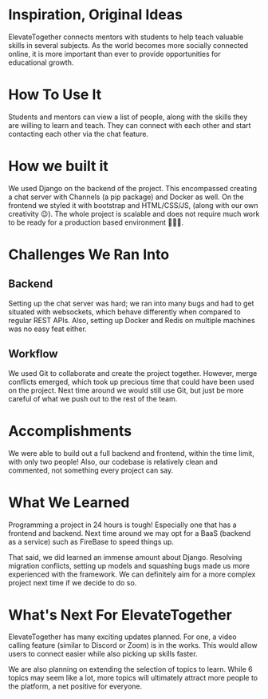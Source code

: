 # Inspiration, Original Ideas
ElevateTogether connects mentors with students to help teach valuable skills in several subjects. As the world becomes more socially connected online, it is more important than ever to provide opportunities for educational growth. 
# How To Use It
Students and mentors can view a list of people, along with the skills they are willing to learn and teach. They can connect with each other and start contacting each other via the chat feature. 
# How we built it
We used Django on the backend of the project. This encompassed creating a chat server with Channels (a pip package) and Docker as well. On the frontend we styled it with bootstrap and HTML/CSS/JS, (along with our own creativity 😉). The whole project is scalable and does not require much work to be ready for a production based environment 💪💪💪.
# Challenges We Ran Into
## Backend
Setting up the chat server was hard; we ran into many bugs and had to get situated with websockets, which behave differently when compared to regular REST APIs. Also, setting up Docker and Redis on multiple machines was no easy feat either. 
## Workflow
We used Git to collaborate and create the project together. However, merge conflicts emerged, which took up precious time that could have been used on the project. Next time around we would still use Git, but just be more careful of what we push out to the rest of the team.
# Accomplishments
We were able to build out a full backend and frontend, within the time limit, with only two people! Also, our codebase is relatively clean and commented, not something every project can say.
# What We Learned
Programming a project in 24 hours is tough! Especially one that has a frontend and backend. Next time around we may opt for a BaaS (backend as a service) such as FireBase to speed things up. 

That said, we did learned an immense amount about Django. Resolving migration conflicts, setting up models and squashing bugs made us more experienced with the framework. We can definitely aim for a more complex project next time if we decide to do so.
# What's Next For ElevateTogether
ElevateTogether has many exciting updates planned. For one, a video calling feature (similar to Discord or Zoom) is in the works. This would allow users to connect easier while also picking up skills faster.

We are also planning on extending the selection of topics to learn. While 6 topics may seem like a lot, more topics will ultimately attract more people to the platform, a net positive for everyone. 